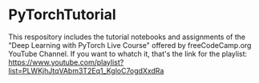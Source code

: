 # PyTorchTutorial
This respository includes the tutorial notebooks and assignments of the "Deep Learning with PyTorch Live Course" offered by freeCodeCamp.org YouTube Channel. 
If you want to whatch it, that's the link for the playlist: https://www.youtube.com/playlist?list=PLWKjhJtqVAbm3T2Eq1_KgloC7ogdXxdRa 

